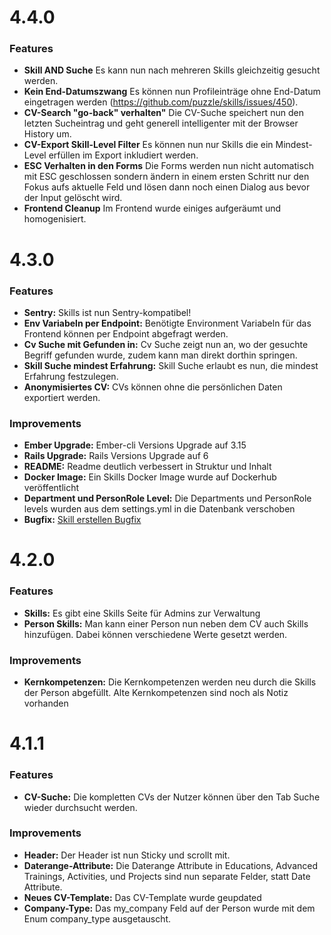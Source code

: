 # 4.4.0

### Features

- **Skill AND Suche** Es kann nun nach mehreren Skills gleichzeitig gesucht werden.
- **Kein End-Datumszwang** Es können nun Profileinträge ohne End-Datum eingetragen werden (https://github.com/puzzle/skills/issues/450).
- **CV-Search "go-back" verhalten"** Die CV-Suche speichert nun den letzten Sucheintrag und geht generell intelligenter mit der Browser History um.
- **CV-Export Skill-Level Filter** Es können nun nur Skills die ein Mindest-Level erfüllen im Export inkludiert werden.
- **ESC Verhalten in den Forms** Die Forms werden nun nicht automatisch mit ESC geschlossen sondern ändern in einem ersten Schritt nur den Fokus aufs aktuelle Feld und lösen dann noch einen Dialog aus bevor der Input gelöscht wird.
- **Frontend Cleanup** Im Frontend wurde einiges aufgeräumt und homogenisiert.

# 4.3.0

### Features

- **Sentry:** Skills ist nun Sentry-kompatibel!
- **Env Variabeln per Endpoint:** Benötigte Environment Variabeln für das Frontend können per Endpoint abgefragt werden.
- **Cv Suche mit Gefunden in:** Cv Suche zeigt nun an, wo der gesuchte Begriff gefunden wurde, zudem kann man direkt dorthin springen.
- **Skill Suche mindest Erfahrung:** Skill Suche erlaubt es nun, die mindest Erfahrung festzulegen.
- **Anonymisiertes CV:** CVs können ohne die persönlichen Daten exportiert werden.


### Improvements

- **Ember Upgrade:** Ember-cli Versions Upgrade auf 3.15
- **Rails Upgrade:** Rails Versions Upgrade auf 6
- **README:** Readme deutlich verbessert in Struktur und Inhalt
- **Docker Image:** Ein Skills Docker Image wurde auf Dockerhub veröffentlicht
- **Department und PersonRole Level:** Die Departments und PersonRole levels wurden aus dem settings.yml in die Datenbank verschoben
- **Bugfix:** [Skill erstellen Bugfix](https://github.com/puzzle/skills/issues/308)

# 4.2.0

### Features

- **Skills:** Es gibt eine Skills Seite für Admins zur Verwaltung
- **Person Skills:** Man kann einer Person nun neben dem CV auch Skills hinzufügen. Dabei können verschiedene Werte gesetzt werden.

### Improvements

- **Kernkompetenzen:** Die Kernkompetenzen werden neu durch die Skills der Person abgefüllt. Alte Kernkompetenzen sind noch als Notiz vorhanden

# 4.1.1

### Features

- **CV-Suche:** Die kompletten CVs der Nutzer können über den Tab Suche wieder durchsucht werden.

### Improvements

- **Header:** Der Header ist nun Sticky und scrollt mit.
- **Daterange-Attribute:** Die Daterange Attribute in Educations, Advanced Trainings, Activities, und Projects sind nun separate Felder, statt Date Attribute.
- **Neues CV-Template:** Das CV-Template wurde geupdated
- **Company-Type:** Das my_company Feld auf der Person wurde mit dem Enum company_type ausgetauscht.
